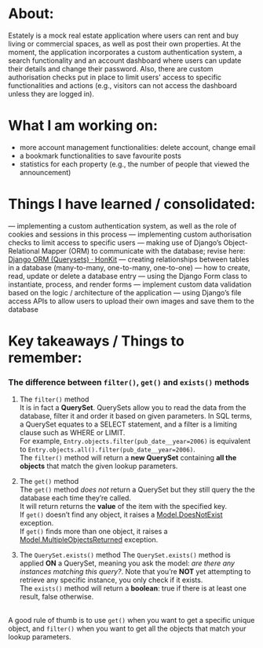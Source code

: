 # About:
Estately is a mock real estate application where users can rent and buy living or commercial spaces, as well as post their own properties. At the moment, the application incorporates a custom authentication system, a search functionality and an account dashboard where users can update their details and change their password. Also, there are custom authorisation checks put in place to limit users' access to specific functionalities and actions (e.g., visitors can not access the dashboard unless they are logged in).

# What I am working on:
- more account management functionalities: delete account, change email
- a bookmark functionalities to save favourite posts
- statistics for each property (e.g., the number of people that viewed the announcement)

# Things I have learned / consolidated:
— implementing a custom authentication system, as well as the role of cookies and sessions in this process
— implementing custom authorisation checks to limit access to specific users
— making use of Django’s Object-Relational Mapper (ORM) to communicate with the database; revise here: [Django ORM (Querysets) · HonKit](https://tutorial.djangogirls.org/en/django_orm/)
— creating relationships between tables in a database (many-to-many, one-to-many, one-to-one)
— how to create, read, update or delete a database entry
— using the Django Form class to instantiate, process, and render forms
— implement custom data validation based on the logic / architecture of the application
— using Django’s file access APIs to allow users to upload their own images and save them to the database

# Key takeaways / Things to remember:

### The difference between `filter()`, `get()` and `exists()` methods
1. The `filter()` method<br>
It is in fact a **QuerySet**. QuerySets allow you to read the data from the database, filter it and order it based on given parameters. In SQL terms, a QuerySet equates to a SELECT statement, and a filter is a limiting clause such as WHERE or LIMIT.<br>
For example, `Entry.objects.filter(pub_date__year=2006)` is equivalent to `Entry.objects.all().filter(pub_date__year=2006)`.<br>
The `filter()` method will return a **new QuerySet** containing **all the objects** that match the given lookup parameters.

2. The `get()` method<br>
The `get()` method *does not* return a QuerySet but they still query the the database each time they’re called.<br>
It will return returns the **value** of the item with the specified key.<br>
If `get()` doesn’t find any object, it raises a  [Model.DoesNotExist](https://docs.djangoproject.com/en/3.2/ref/models/class/#django.db.models.Model.DoesNotExist) exception.<br>
If `get()` finds more than one object, it raises a [Model.MultipleObjectsReturned](https://docs.djangoproject.com/en/3.2/ref/models/class/#django.db.models.Model.MultipleObjectsReturned) exception.<br>

3. The `QuerySet.exists()` method
The `QuerySet.exists()` method is applied **ON** a QuerySet, meaning you ask the model: *are there any instances matching this query?*. Note that you’re **NOT** yet attempting to retrieve any specific instance, you only check if it exists.<br>
The `exists()` method will return a **boolean**: true if there is at least one result, false otherwise.<br><br>

A good rule of thumb is to use `get()` when you want to get a specific unique object, and `filter()` when you want to get all the objects that match your lookup parameters. 

